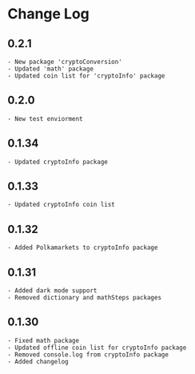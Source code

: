 # Change Log
## 0.2.1
    - New package 'cryptoConversion'
    - Updated 'math' package
    - Updated coin list for 'cryptoInfo' package

## 0.2.0
    - New test enviorment

## 0.1.34
    - Updated cryptoInfo package
    
## 0.1.33
    - Updated cryptoInfo coin list

## 0.1.32
    - Added Polkamarkets to cryptoInfo package
    
## 0.1.31
    - Added dark mode support
    - Removed dictionary and mathSteps packages

## 0.1.30
    - Fixed math package
    - Updated offline coin list for cryptoInfo package
    - Removed console.log from cryptoInfo package
    - Added changelog
